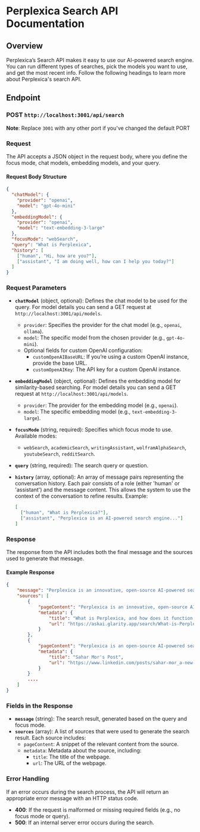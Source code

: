 # Perplexica Search API Documentation

## Overview

Perplexica’s Search API makes it easy to use our AI-powered search engine. You can run different types of searches, pick the models you want to use, and get the most recent info. Follow the following headings to learn more about Perplexica's search API.

## Endpoint

### **POST** `http://localhost:3001/api/search`

**Note**: Replace `3001` with any other port if you've changed the default PORT

### Request

The API accepts a JSON object in the request body, where you define the focus mode, chat models, embedding models, and your query.

#### Request Body Structure

```json
{
  "chatModel": {
    "provider": "openai",
    "model": "gpt-4o-mini"
  },
  "embeddingModel": {
    "provider": "openai",
    "model": "text-embedding-3-large"
  },
  "focusMode": "webSearch",
  "query": "What is Perplexica",
  "history": [
    ["human", "Hi, how are you?"],
    ["assistant", "I am doing well, how can I help you today?"]
  ]
}
```

### Request Parameters

- **`chatModel`** (object, optional): Defines the chat model to be used for the query. For model details you can send a GET request at `http://localhost:3001/api/models`.

  - `provider`: Specifies the provider for the chat model (e.g., `openai`, `ollama`).
  - `model`: The specific model from the chosen provider (e.g., `gpt-4o-mini`).
  - Optional fields for custom OpenAI configuration:
    - `customOpenAIBaseURL`: If you’re using a custom OpenAI instance, provide the base URL.
    - `customOpenAIKey`: The API key for a custom OpenAI instance.

- **`embeddingModel`** (object, optional): Defines the embedding model for similarity-based searching. For model details you can send a GET request at `http://localhost:3001/api/models`.


  - `provider`: The provider for the embedding model (e.g., `openai`).
  - `model`: The specific embedding model (e.g., `text-embedding-3-large`).

- **`focusMode`** (string, required): Specifies which focus mode to use. Available modes:

  - `webSearch`, `academicSearch`, `writingAssistant`, `wolframAlphaSearch`, `youtubeSearch`, `redditSearch`.

- **`query`** (string, required): The search query or question.

- **`history`** (array, optional): An array of message pairs representing the conversation history. Each pair consists of a role (either 'human' or 'assistant') and the message content. This allows the system to use the context of the conversation to refine results. Example:
  ```json
  [
    ["human", "What is Perplexica?"],
    ["assistant", "Perplexica is an AI-powered search engine..."]
  ]
  ```

### Response

The response from the API includes both the final message and the sources used to generate that message.

#### Example Response

```json
{
	"message": "Perplexica is an innovative, open-source AI-powered search engine designed to enhance the way users search for information online. Here are some key features and characteristics of Perplexica:\n\n- **AI-Powered Technology**: It utilizes advanced machine learning algorithms to not only retrieve information but also to understand the context and intent behind user queries, providing more relevant results [1][5].\n\n- **Open-Source**: Being open-source, Perplexica offers flexibility and transparency, allowing users to explore its functionalities without the constraints of proprietary software [3][10].",
	"sources": [
		{
			"pageContent": "Perplexica is an innovative, open-source AI-powered search engine designed to enhance the way users search for information online.",
			"metadata": {
				"title": "What is Perplexica, and how does it function as an AI-powered search ...",
				"url": "https://askai.glarity.app/search/What-is-Perplexica--and-how-does-it-function-as-an-AI-powered-search-engine"
			}
		},
		{
			"pageContent": "Perplexica is an open-source AI-powered search tool that dives deep into the internet to find precise answers.",
			"metadata": {
				"title": "Sahar Mor's Post",
				"url": "https://www.linkedin.com/posts/sahar-mor_a-new-open-source-project-called-perplexica-activity-7204489745668694016-ncja"
			}
		}
        ....
	]
}
```

### Fields in the Response

- **`message`** (string): The search result, generated based on the query and focus mode.
- **`sources`** (array): A list of sources that were used to generate the search result. Each source includes:
  - `pageContent`: A snippet of the relevant content from the source.
  - `metadata`: Metadata about the source, including:
    - `title`: The title of the webpage.
    - `url`: The URL of the webpage.

### Error Handling

If an error occurs during the search process, the API will return an appropriate error message with an HTTP status code.

- **400**: If the request is malformed or missing required fields (e.g., no focus mode or query).
- **500**: If an internal server error occurs during the search.
